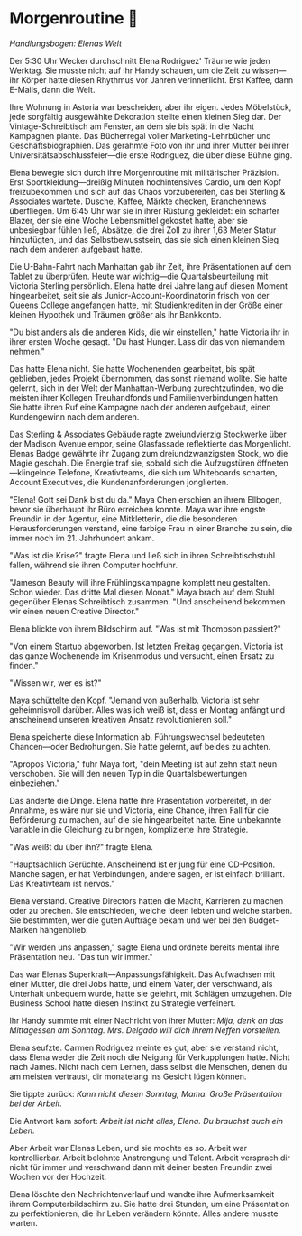 # Morgenroutine 🌅

*Handlungsbogen: Elenas Welt*

Der 5:30 Uhr Wecker durchschnitt Elena Rodriguez' Träume wie jeden Werktag. Sie musste nicht auf ihr Handy schauen, um die Zeit zu wissen—ihr Körper hatte diesen Rhythmus vor Jahren verinnerlicht. Erst Kaffee, dann E-Mails, dann die Welt.

Ihre Wohnung in Astoria war bescheiden, aber ihr eigen. Jedes Möbelstück, jede sorgfältig ausgewählte Dekoration stellte einen kleinen Sieg dar. Der Vintage-Schreibtisch am Fenster, an dem sie bis spät in die Nacht Kampagnen plante. Das Bücherregal voller Marketing-Lehrbücher und Geschäftsbiographien. Das gerahmte Foto von ihr und ihrer Mutter bei ihrer Universitätsabschlussfeier—die erste Rodriguez, die über diese Bühne ging.

Elena bewegte sich durch ihre Morgenroutine mit militärischer Präzision. Erst Sportkleidung—dreißig Minuten hochintensives Cardio, um den Kopf freizubekommen und sich auf das Chaos vorzubereiten, das bei Sterling & Associates wartete. Dusche, Kaffee, Märkte checken, Branchennews überfliegen. Um 6:45 Uhr war sie in ihrer Rüstung gekleidet: ein scharfer Blazer, der sie eine Woche Lebensmittel gekostet hatte, aber sie unbesiegbar fühlen ließ, Absätze, die drei Zoll zu ihrer 1,63 Meter Statur hinzufügten, und das Selbstbewusstsein, das sie sich einen kleinen Sieg nach dem anderen aufgebaut hatte.

Die U-Bahn-Fahrt nach Manhattan gab ihr Zeit, ihre Präsentationen auf dem Tablet zu überprüfen. Heute war wichtig—die Quartalsbeurteilung mit Victoria Sterling persönlich. Elena hatte drei Jahre lang auf diesen Moment hingearbeitet, seit sie als Junior-Account-Koordinatorin frisch von der Queens College angefangen hatte, mit Studienkrediten in der Größe einer kleinen Hypothek und Träumen größer als ihr Bankkonto.

"Du bist anders als die anderen Kids, die wir einstellen," hatte Victoria ihr in ihrer ersten Woche gesagt. "Du hast Hunger. Lass dir das von niemandem nehmen."

Das hatte Elena nicht. Sie hatte Wochenenden gearbeitet, bis spät geblieben, jedes Projekt übernommen, das sonst niemand wollte. Sie hatte gelernt, sich in der Welt der Manhattan-Werbung zurechtzufinden, wo die meisten ihrer Kollegen Treuhandfonds und Familienverbindungen hatten. Sie hatte ihren Ruf eine Kampagne nach der anderen aufgebaut, einen Kundengewinn nach dem anderen.

Das Sterling & Associates Gebäude ragte zweiundvierzig Stockwerke über der Madison Avenue empor, seine Glasfassade reflektierte das Morgenlicht. Elenas Badge gewährte ihr Zugang zum dreiundzwanzigsten Stock, wo die Magie geschah. Die Energie traf sie, sobald sich die Aufzugstüren öffneten—klingelnde Telefone, Kreativteams, die sich um Whiteboards scharten, Account Executives, die Kundenanforderungen jonglierten.

"Elena! Gott sei Dank bist du da." Maya Chen erschien an ihrem Ellbogen, bevor sie überhaupt ihr Büro erreichen konnte. Maya war ihre engste Freundin in der Agentur, eine Mitkletterin, die die besonderen Herausforderungen verstand, eine farbige Frau in einer Branche zu sein, die immer noch im 21. Jahrhundert ankam.

"Was ist die Krise?" fragte Elena und ließ sich in ihren Schreibtischstuhl fallen, während sie ihren Computer hochfuhr.

"Jameson Beauty will ihre Frühlingskampagne komplett neu gestalten. Schon wieder. Das dritte Mal diesen Monat." Maya brach auf dem Stuhl gegenüber Elenas Schreibtisch zusammen. "Und anscheinend bekommen wir einen neuen Creative Director."

Elena blickte von ihrem Bildschirm auf. "Was ist mit Thompson passiert?"

"Von einem Startup abgeworben. Ist letzten Freitag gegangen. Victoria ist das ganze Wochenende im Krisenmodus und versucht, einen Ersatz zu finden."

"Wissen wir, wer es ist?"

Maya schüttelte den Kopf. "Jemand von außerhalb. Victoria ist sehr geheimnisvoll darüber. Alles was ich weiß ist, dass er Montag anfängt und anscheinend unseren kreativen Ansatz revolutionieren soll."

Elena speicherte diese Information ab. Führungswechsel bedeuteten Chancen—oder Bedrohungen. Sie hatte gelernt, auf beides zu achten.

"Apropos Victoria," fuhr Maya fort, "dein Meeting ist auf zehn statt neun verschoben. Sie will den neuen Typ in die Quartalsbewertungen einbeziehen."

Das änderte die Dinge. Elena hatte ihre Präsentation vorbereitet, in der Annahme, es wäre nur sie und Victoria, eine Chance, ihren Fall für die Beförderung zu machen, auf die sie hingearbeitet hatte. Eine unbekannte Variable in die Gleichung zu bringen, komplizierte ihre Strategie.

"Was weißt du über ihn?" fragte Elena.

"Hauptsächlich Gerüchte. Anscheinend ist er jung für eine CD-Position. Manche sagen, er hat Verbindungen, andere sagen, er ist einfach brilliant. Das Kreativteam ist nervös."

Elena verstand. Creative Directors hatten die Macht, Karrieren zu machen oder zu brechen. Sie entschieden, welche Ideen lebten und welche starben. Sie bestimmten, wer die guten Aufträge bekam und wer bei den Budget-Marken hängenblieb.

"Wir werden uns anpassen," sagte Elena und ordnete bereits mental ihre Präsentation neu. "Das tun wir immer."

Das war Elenas Superkraft—Anpassungsfähigkeit. Das Aufwachsen mit einer Mutter, die drei Jobs hatte, und einem Vater, der verschwand, als Unterhalt unbequem wurde, hatte sie gelehrt, mit Schlägen umzugehen. Die Business School hatte diesen Instinkt zu Strategie verfeinert.

Ihr Handy summte mit einer Nachricht von ihrer Mutter: *Mija, denk an das Mittagessen am Sonntag. Mrs. Delgado will dich ihrem Neffen vorstellen.*

Elena seufzte. Carmen Rodriguez meinte es gut, aber sie verstand nicht, dass Elena weder die Zeit noch die Neigung für Verkupplungen hatte. Nicht nach James. Nicht nach dem Lernen, dass selbst die Menschen, denen du am meisten vertraust, dir monatelang ins Gesicht lügen können.

Sie tippte zurück: *Kann nicht diesen Sonntag, Mama. Große Präsentation bei der Arbeit.*

Die Antwort kam sofort: *Arbeit ist nicht alles, Elena. Du brauchst auch ein Leben.*

Aber Arbeit war Elenas Leben, und sie mochte es so. Arbeit war kontrollierbar. Arbeit belohnte Anstrengung und Talent. Arbeit versprach dir nicht für immer und verschwand dann mit deiner besten Freundin zwei Wochen vor der Hochzeit.

Elena löschte den Nachrichtenverlauf und wandte ihre Aufmerksamkeit ihrem Computerbildschirm zu. Sie hatte drei Stunden, um eine Präsentation zu perfektionieren, die ihr Leben verändern könnte. Alles andere musste warten.